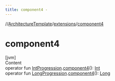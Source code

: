 ```yaml
---
title: component4 -
---
```

//[ArchitectureTemplate](../index.md)/[extensions](index.md)/[component4](component4.md)



# component4  
[jvm]  
Content  
operator fun [IntProgression](https://kotlinlang.org/api/latest/jvm/stdlib/kotlin.ranges/-int-progression/index.html).[component4](component4.md)(): [Int](https://kotlinlang.org/api/latest/jvm/stdlib/kotlin/-int/index.html)  
operator fun [LongProgression](https://kotlinlang.org/api/latest/jvm/stdlib/kotlin.ranges/-long-progression/index.html).[component4](component4.md)(): [Long](https://kotlinlang.org/api/latest/jvm/stdlib/kotlin/-long/index.html)  



